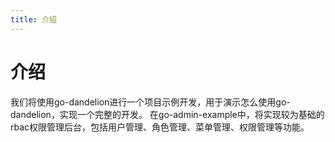 ```yaml
---
title: 介绍
---
```


# 介绍
我们将使用go-dandelion进行一个项目示例开发，用于演示怎么使用go-dandelion，实现一个完整的开发。
在go-admin-example中，将实现较为基础的rbac权限管理后台，包括用户管理、角色管理、菜单管理、权限管理等功能。

